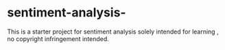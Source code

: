 # sentiment-analysis-
This is a starter project for sentiment analysis solely intended for learning , no copyright infringement intended.
